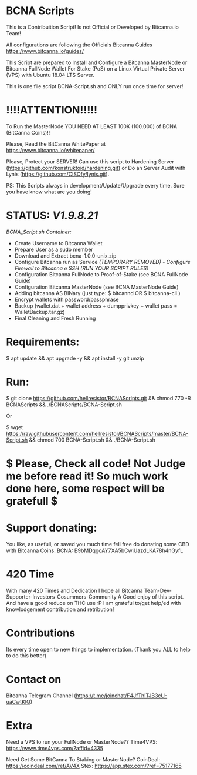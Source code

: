 # BCNA Scripts

This is a Contribuition Script! Is not Official or Developed by Bitcanna.io Team!

All configurations are following the Officials Bitcanna Guides <https://www.bitcanna.io/guides/> 

This Script are prepared to Install and Configure a Bitcanna MasterNode or Bitcanna FullNode Wallet For Stake (PoS) on a Linux Virtual Private Server (VPS) with Ubuntu 18.04 LTS Server.

This is one file script BCNA-Script.sh and ONLY run once time for server!

# !!!!ATTENTION!!!!!
To Run the MasterNode YOU NEED AT LEAST 100K (100.000) of BCNA (BitCanna Coins)!!

Please, Read the BitCanna WhitePaper at https://www.bitcanna.io/whitepaper/

Please, Protect your SERVER! Can use this script to Hardening Server (https://github.com/konstruktoid/hardening.git) or Do an Server Audit with Lynis (https://github.com/CISOfy/lynis.git).

PS: This Scripts always in development/Update/Upgrade every time. Sure you have know what are you doing!


# STATUS: *V1.9.8.21*

*BCNA_Script.sh Container:*
 - Create Username to Bitcanna Wallet
 - Prepare User as a sudo member
 - Download and Extract bcna-1.0.0-unix.zip
 - Configure Bitcanna run as Service
 *(TEMPORARY REMOVED) - Configure Firewall to Bitcanna e SSH (RUN YOUR SCRIPT RULES)*
 - Configuration Bitcanna FullNode to Proof-of-Stake (see BCNA FullNode Guide)
 - Configuration Bitcanna MasterNode (see BCNA MasterNode Guide)
 - Adding bitcanna AS BINary (just type: $ bitcannd OR $ bitcanna-cli )
 - Encrypt wallets with password/passphrase
 - Backup (wallet.dat + wallet address + dumpprivkey + wallet pass = WalletBackup.tar.gz)
 - Final Cleaning and Fresh Running

# Requirements: 
$ apt update && apt upgrade -y && apt install -y git unzip

# Run:
$ git clone https://github.com/hellresistor/BCNAScripts.git && chmod 770 -R BCNAScripts && ./BCNAScripts/BCNA-Script.sh

Or

$ wget https://raw.githubusercontent.com/hellresistor/BCNAScripts/master/BCNA-Script.sh && chmod 700 BCNA-Script.sh  && ./BCNA-Script.sh

# $ Please, Check all code! Not Judge me before read it! So much work done here, some respect will be gratefull $
 
# Support donating:
You like, as usefull, or saved you much time
fell free do donating some CBD with Bitcanna Coins.
BCNA:  B9bMDqgoAY7XA5bCwiUazdLKA78h4nGyfL

# 420 Time
With many 420 Times and Dedication
I hope all Bitcanna Team-Dev-Supporter-Investors-Cosummers-Community A Good enjoy of this script. And have a good reduce on THC use :P
I am grateful to/get help/ed with knowlodgement contribution and retribution!

# Contributions
Its every time open to new things to implementation. 
(Thank you ALL to help to do this better)

# Contact on
Bitcanna Telegram Channel (https://t.me/joinchat/F4JfThITJB3cU-uaCwtKlQ)

# Extra
 Need a VPS to run your FullNode or MasterNode?? 
Time4VPS: https://www.time4vps.com/?affid=4335

 Need Get Some BitCanna To Staking or MasterNode?
CoinDeal: https://coindeal.com/ref/AV4X
Stex: https://app.stex.com/?ref=75177165
